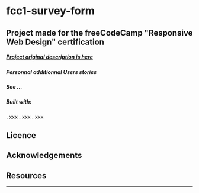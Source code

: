 # fcc1-survey-form

## Project made for the freeCodeCamp "Responsive Web Design" certification

##### [Project original description is here](#)

##### Personnal additionnal Users stories

##### See ...

##### Built with:
. xxx
. xxx
. xxx


## Licence

## Acknowledgements

## Resources

---
